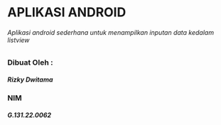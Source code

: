 # APLIKASI ANDROID
###### Aplikasi android sederhana untuk menampilkan inputan data kedalam listview

### Dibuat Oleh :
##### Rizky Dwitama
### NIM
##### G.131.22.0062